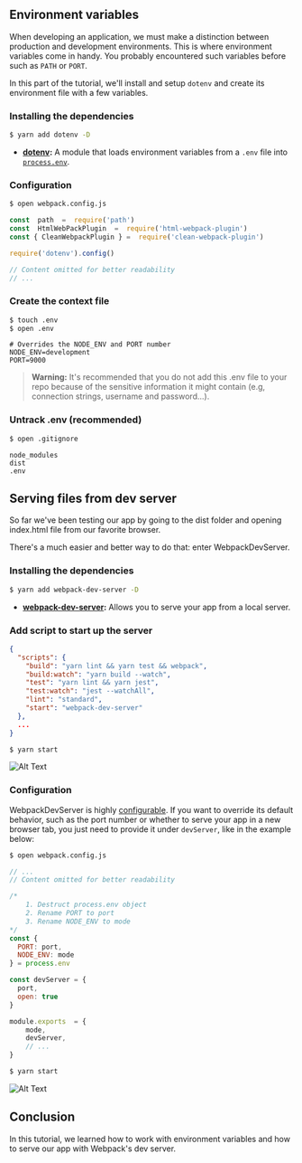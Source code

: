 
## Environment variables

When developing an application, we must make a distinction between production and development environments. This is where environment variables come in handy. You probably encountered such variables before such as `PATH` or `PORT`. 

In this part of the tutorial, we'll install and setup `dotenv` and create its environment file with a few variables.

### Installing the dependencies

```bash
$ yarn add dotenv -D
```
- **[dotenv](https://www.npmjs.com/package/dotenv):** A module that loads environment variables from a `.env` file into [`process.env`](https://nodejs.org/docs/latest/api/process.html#process_process_env).

### Configuration

```bash
$ open webpack.config.js
```
```js
const  path  =  require('path')
const  HtmlWebPackPlugin  =  require('html-webpack-plugin')
const { CleanWebpackPlugin } =  require('clean-webpack-plugin')

require('dotenv').config()

// Content omitted for better readability
// ...
```
### Create the context file
```bash
$ touch .env
$ open .env
```
```text
# Overrides the NODE_ENV and PORT number
NODE_ENV=development
PORT=9000
```

> **Warning:** It's recommended that you do not add this .env file to your repo because of the sensitive information it might contain (e.g, connection strings, username and password...).

### Untrack .env (recommended)
```bash
$ open .gitignore
```
```text
node_modules
dist
.env
```

## Serving files from dev server

So far we've been testing our app by going to the dist folder and opening index.html file from our favorite browser. 

There's a much easier and better way to do that: enter WebpackDevServer.

### Installing the dependencies

```bash
$ yarn add webpack-dev-server -D
```
- **[webpack-dev-server](https://webpack.js.org/configuration/dev-server/):** Allows you to serve your app from a local server.

### Add script to start up the server

```json
{
  "scripts": {
    "build": "yarn lint && yarn test && webpack",
    "build:watch": "yarn build --watch",
    "test": "yarn lint && yarn jest",
    "test:watch": "jest --watchAll",
    "lint": "standard",
    "start": "webpack-dev-server"
  },
  ...
}
```
```bash
$ yarn start
```

![Alt Text](https://thepracticaldev.s3.amazonaws.com/i/vep2txsg2drlnjopuphf.png)

### Configuration

WebpackDevServer is highly [configurable](https://webpack.js.org/configuration/dev-server/). If you want to override its default behavior, such as the port number or whether to serve your app in a new browser tab, you just need to provide it under `devServer`, like in the example below:

```bash
$ open webpack.config.js
```
```js
// ...
// Content omitted for better readability

/*
	1. Destruct process.env object
	2. Rename PORT to port
	3. Rename NODE_ENV to mode
*/
const {
  PORT: port,
  NODE_ENV: mode
} = process.env

const devServer = {
  port,
  open: true
}

module.exports  = {
	mode,
	devServer,
	// ...
}
```
```bash
$ yarn start
```

![Alt Text](https://thepracticaldev.s3.amazonaws.com/i/f0jfq44mijsceongdkq9.png)

## Conclusion

In this tutorial, we learned how to work with environment variables and how to serve our app with Webpack's dev server. 
